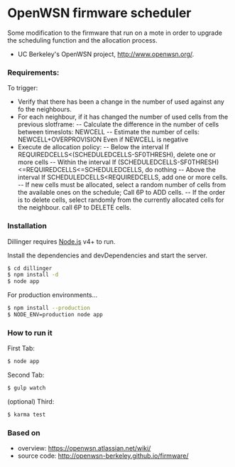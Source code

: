 # OpenWSN firmware scheduler
Some modification to the firmware that run on a mote in order to upgrade the scheduling function and the allocation process.

- UC Berkeley's OpenWSN project, http://www.openwsn.org/.

### Requirements:
To trigger: 
- Verify that there has been a change in the number of used against any fo the neighbours.
- For each neighbour, if it has changed the number of used cells from the previous slotframe:
-- Calculate the difference in the number of cells between timeslots: NEWCELL
-- Estimate the number of cells: NEWCELL+OVERPROVISION Even if NEWCELL is negative
- Execute de allocation policy:
-- Below the interval  If REQUIREDCELLS<(SCHEDULEDCELLS-SF0THRESH), delete one or more cells
-- Within the interval If (SCHEDULEDCELLS-SF0THRESH)<=REQUIREDCELLS<=SCHEDULEDCELLS, do nothing
-- Above the interval  If SCHEDULEDCELLS<REQUIREDCELLS, add one or more cells.
-- If new cells must be allocated, select a random number of cells from the available ones on the schedule; Call 6P to ADD cells.
-- If the order is to delete cells, select randomly from the currently allocated cells for the neighbour. call 6P to DELETE cells.

### Installation

Dillinger requires [Node.js](https://nodejs.org/) v4+ to run.

Install the dependencies and devDependencies and start the server.

```sh
$ cd dillinger
$ npm install -d
$ node app
```

For production environments...

```sh
$ npm install --production
$ NODE_ENV=production node app
```

### How to run it

First Tab:
```sh
$ node app
```

Second Tab:
```sh
$ gulp watch
```

(optional) Third:
```sh
$ karma test
```

### Based on
- overview: https://openwsn.atlassian.net/wiki/
- source code: http://openwsn-berkeley.github.io/firmware/
